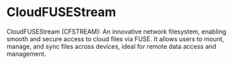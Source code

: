 # CloudFUSEStream
CloudFUSEStream (CFSTREAM): An innovative network filesystem, enabling smooth and secure access to cloud files via FUSE. It allows users to mount, manage, and sync files across devices, ideal for remote data access and management.
